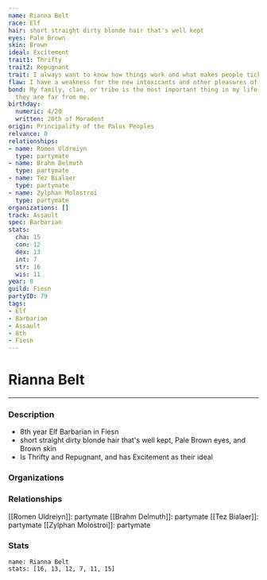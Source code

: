 ```yaml
---
name: Rianna Belt
race: Elf
hair: short straight dirty blonde hair that's well kept
eyes: Pale Brown
skin: Brown
ideal: Excitement
trait1: Thrifty
trait2: Repugnant
trait: I always want to know how things work and what makes people tick.
flaw: I have a weakness for the new intoxicants and other pleasures of this land.
bond: My family, clan, or tribe is the most important thing in my life, even when
  they are far from me.
birthday:
  numeric: 4/20
  written: 20th of Moradent
origin: Principality of the Palus Peoples
relvance: 0
relationships:
- name: Romen Uldreiyn
  type: partymate
- name: Brahm Delmuth
  type: partymate
- name: Tez Bialaer
  type: partymate
- name: Zylphan Molostroi
  type: partymate
organizations: []
track: Assault
spec: Barbarian
stats:
  cha: 15
  con: 12
  dex: 13
  int: 7
  str: 16
  wis: 11
year: 8
guild: Fiesn
partyID: 79
tags:
- Elf
- Barbarian
- Assault
- 8th
- Fiesn
---
```

# Rianna Belt
---
### Description
- 8th year Elf Barbarian in Fiesn
- short straight dirty blonde hair that's well kept, Pale Brown eyes, and Brown skin
- Is Thrifty and Repugnant, and has Excitement as their ideal

### Organizations
### Relationships
[[Romen Uldreiyn]]: partymate
[[Brahm Delmuth]]: partymate
[[Tez Bialaer]]: partymate
[[Zylphan Molostroi]]: partymate
### Stats
```statblock
name: Rianna Belt
stats: [16, 13, 12, 7, 11, 15]
```